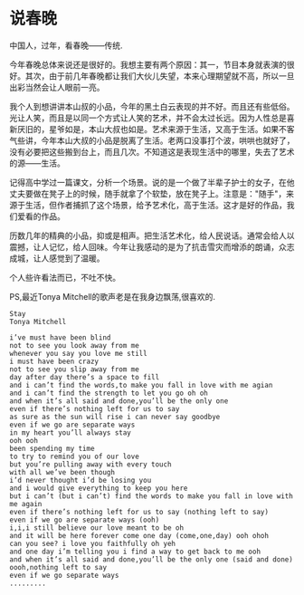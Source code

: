 说春晚
=====

中国人，过年，看春晚——传统.

今年春晚总体来说还是很好的。我想主要有两个原因：其一，节目本身就表演的很好。其次，由于前几年春晚都让我们大伙儿失望，本来心理期望就不高，所以一旦出彩当然会让人眼前一亮。

我个人到想讲讲本山叔的小品，今年的黑土白云表现的并不好。而且还有些低俗。光让人笑，而且是以同一个方式让人笑的艺术，并不会太过长远。因为人性总是喜新厌旧的，星爷如是，本山大叔也如是。艺术来源于生活，又高于生活。如果不客气些讲，今年本山大叔的小品是脱离了生活。老两口没事打个波，哄哄也就好了，没有必要把这些搬到台上，而且几次。不知道这是表现生活中的哪里，失去了艺术的源——生活。

记得高中学过一篇课文，分析一个场景。说的是一个做了半辈子护士的女子，在他丈夫要做在凳子上的时候，随手就拿了个软垫，放在凳子上。注意是："随手"，来源于生活，但作者捕抓了这个场景，给予艺术化，高于生活。这才是好的作品，我们爱看的作品。

历数几年的精典的小品，抑或是相声。把生活艺术化，给人民说话。通常会给人以震撼，让人记忆，给人回味。今年让我感动的是为了抗击雪灾而增添的朗诵，众志成城，让人感觉到了温暖。

个人些许看法而已，不吐不快。

PS,最近Tonya Mitchell的歌声老是在我身边飘荡,很喜欢的.

```text
Stay
Tonya Mitchell

i’ve must have been blind 
not to see you look away from me 
whenever you say you love me still 
i must have been crazy 
not to see you slip away from me 
day after day there’s a space to fill 
and i can’t find the words,to make you fall in love with me agian 
and i can’t find the strength to let you go oh oh 
and when it’s all said and done,you’ll be the only one 
even if there’s nothing left for us to say 
as sure as the sun will rise i can never say goodbye 
even if we go are separate ways 
in my heart you’ll always stay 
ooh ooh 
been spending my time 
to try to remind you of our love 
but you’re pulling away with every touch 
with all we’ve been though 
i’d never thought i’d be losing you 
and i would give everything to keep you here 
but i can’t (but i can’t) find the words to make you fall in love with me again 
even if there’s nothing left for us to say (nothing left to say) 
even if we go are separate ways (ooh) 
i,i,i still believe our love meant to be oh 
and it will be here forever come one day (come,one,day) ooh ohoh 
can you see? i love you faithfully oh yeh 
and one day i’m telling you i find a way to get back to me ooh 
and when it’s all said and done,you’ll be the only one (said and done) 
oooh,nothing left to say 
even if we go separate ways
.........
````
